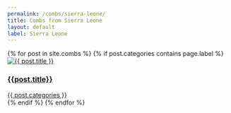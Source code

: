 ```yaml
---
permalink: /combs/sierra-leone/
title: Combs from Sierra Leone
layout: default
label: Sierra Leone
---
```

<div class="container mb-3">
  <div class="row">
  {% for post in site.combs %}
    {% if post.categories contains page.label %}
    <div class="col-md-4 mb-3">
      <div class="card h-100" >
        <a href="{{ post.url }}" class="stretched-link">
          <img class="img-fluid" src="{{post.preview}}" alt="{{ post.title }}" />
        </a>
        <div class="card-body">
          <h3 class="lead mt-2">
            <a href="{{ post.url }}" class="stretched-link">{{post.title}}</a>
          </h3>
          <a href="btn btn-info">{{ post.categories }}</a>
        </div>
      </div>
    </div>
    {% endif %}
  {% endfor %}
  </div>
</div>
